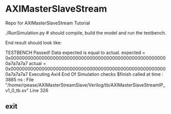 # AXIMasterSlaveStream
Repo for AXIMasterSlaveStream Tutorial


./RunSimulation.py          # should compile, build the model and run the testbench.

End result should look like:

TESTBENCH Passed! Data expected is equal to actual. expected = 0x00000000000000000000000000000000000000000000000000000000a7a7a7a7 actual   = 0x00000000000000000000000000000000000000000000000000000000a7a7a7a7
Executing Axi4 End Of Simulation checks
$finish called at time : 3885 ns : File "/home/rpease/AXIMasterStreamSlave/Verilog/tb/AXIMasterSlaveStreamIP_v1_0_tb.sv" Line 326
## exit

